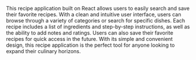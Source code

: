 This recipe application built on React allows users to easily search and save their favorite recipes. With a clean and intuitive user interface, users can browse through a variety of categories or search for specific dishes. Each recipe includes a list of ingredients and step-by-step instructions, as well as the ability to add notes and ratings. Users can also save their favorite recipes for quick access in the future. With its simple and convenient design, this recipe application is the perfect tool for anyone looking to expand their culinary horizons.
